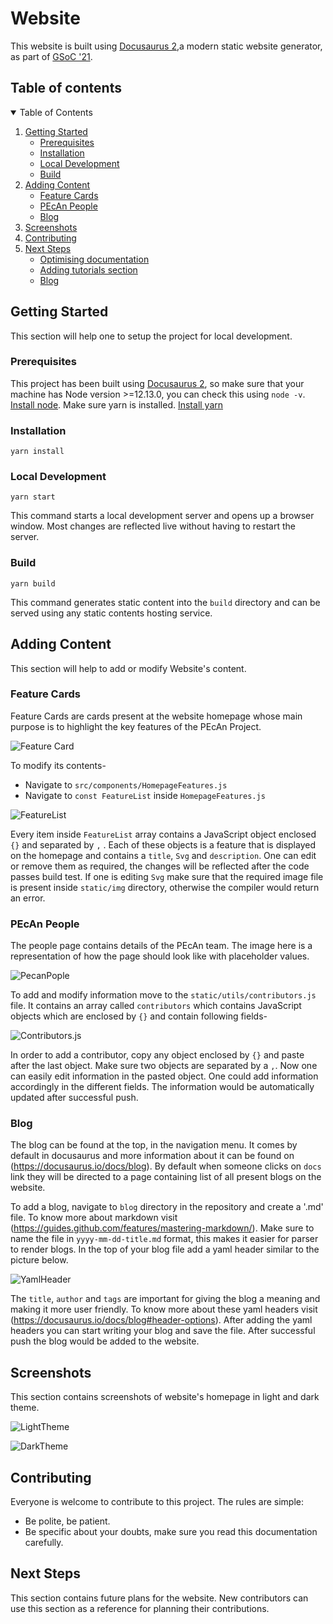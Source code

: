 # Website

This website is built using [Docusaurus 2](https://docusaurus.io/),a modern static website generator,
as part of [GSoC '21](https://summerofcode.withgoogle.com/).

## Table of contents

<details open="open">
  <summary>Table of Contents</summary>
  <ol>
    <li>
      <a href="#getting-started">Getting Started</a>
      <ul>
        <li><a href="#prerequisites">Prerequisites</a></li>
        <li><a href="#installation">Installation</a></li>
        <li><a href="#local-development">Local Development</a></li>
        <li><a href="#build">Build</a></li>
      </ul>
    </li>
    <li>
      <a href="#adding-content">Adding Content</a>
      <ul>
        <li><a href="#feature-cards">Feature Cards</a></li>
        <li><a href="#pecan-people">PEcAn People</a></li>
        <li><a href="#blog">Blog</a></li>
      </ul>
    </li>
    <li><a href="#screenshots">Screenshots</a></li>
    <li><a href="#contributing">Contributing</a></li>
    <li>
      <a href="#adding-content">Next Steps</a>
      <ul>
        <li><a href="#optimising-documentation">Optimising documentation</a></li>
        <li><a href="#adding-tutorials">Adding tutorials section</a></li>
        <li><a href="#blog">Blog</a></li>
      </ul>
    </li>
  </ol>
</details>

## Getting Started

This section will help one to setup the project for local development.

### Prerequisites

This project has been built using [Docusaurus 2](https://docusaurus.io/), so make sure that your machine has Node version >=12.13.0, you can check this using `node -v`. [Install node](https://nodejs.org/en/download/).
Make sure yarn is installed. [Install yarn](https://classic.yarnpkg.com/en/docs/install/#debian-stable)

### Installation

```console
yarn install
```

### Local Development

```console
yarn start
```

This command starts a local development server and opens up a browser window. Most changes are reflected live without having to restart the server.

### Build

```console
yarn build
```

This command generates static content into the `build` directory and can be served using any static contents hosting service.

## Adding Content

This section will help to add or modify Website's content.

### Feature Cards

Feature Cards are cards present at the website homepage whose main purpose is to highlight the key features of the PEcAn Project.

![Feature Card](screenshots/featureCard.png)

To modify its contents-

- Navigate to `src/components/HomepageFeatures.js`
- Navigate to `const FeatureList` inside `HomepageFeatures.js`

![FeatureList](screenshots/FeatureList.png)

Every item inside `FeatureList` array contains a JavaScript object enclosed `{}` and separated by `,` . Each of these objects is a feature that is displayed on the homepage and contains a `title`, `Svg` and `description`. One can edit or remove them as required, the changes will be reflected after the code passes build test. If one is editing `Svg` make sure that the required image file is present inside `static/img` directory, otherwise the compiler would return an error.

### PEcAn People

The people page contains details of the PEcAn team. The image here is a representation of how the page should look like with placeholder values.

![PecanPople](screenshots/pecanPeople.png)

To add and modify information move to the `static/utils/contributors.js` file. It contains an array called `contributors` which contains JavaScript objects which are enclosed by `{}` and contain following fields-

![Contributors.js](screenshots/contributors.png)

In order to add a contributor, copy any object enclosed by `{}` and paste after the last object. Make sure two objects are separated by a `,`. Now one can easily edit information in the pasted object.
One could add information accordingly in the different fields. The information would be automatically updated after successful push.

### Blog

The blog can be found at the top, in the navigation menu. It comes by default in docusaurus and more information about it can be found on (https://docusaurus.io/docs/blog). By default when someone clicks on `docs` link they will be directed to a page containing list of all present blogs on the website.

To add a blog, navigate to `blog` directory in the repository and create a '.md' file. To know more about markdown visit (https://guides.github.com/features/mastering-markdown/). Make sure to name the file in `yyyy-mm-dd-title.md` format, this makes it easier for parser to render blogs. In the top of your blog file add a yaml header similar to the picture below.

![YamlHeader](screenshots/yamlHeader.png)

The `title`, `author` and `tags` are important for giving the blog a meaning and making it more user friendly. To know more about these yaml headers visit (https://docusaurus.io/docs/blog#header-options). After adding the yaml headers you can start writing your blog and save the file. After successful push the blog would be added to the website.

## Screenshots

This section contains screenshots of website's homepage in light and dark theme.

![LightTheme](screenshots/light.png)

![DarkTheme](screenshots/dark.png)

## Contributing 

Everyone is welcome to contribute to this project. The rules are simple:
- Be polite, be patient.
- Be specific about your doubts, make sure you read this documentation carefully. 

## Next Steps

This section contains future plans for the website. New contributors can use this section as a reference for planning their contributions. 